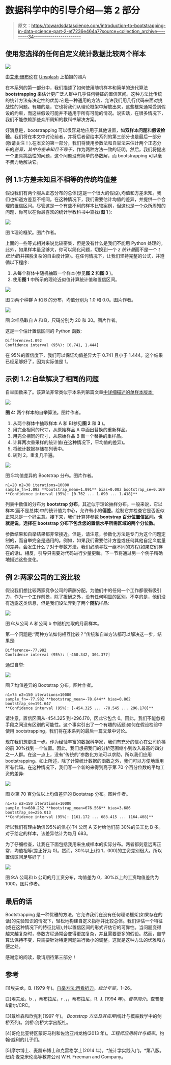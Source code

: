# 数据科学中的引导介绍—第 2 部分

> 原文：<https://towardsdatascience.com/introduction-to-bootstrapping-in-data-science-part-2-ef7236e464a7?source=collection_archive---------34----------------------->

## **使用您选择的任何自定义统计数据比较两个样本**

![](img/95b182c0272e63555b8f563ea6422e9b.png)

由[艾米·珊布伦](https://unsplash.com/@amyshamblen?utm_source=unsplash&utm_medium=referral&utm_content=creditCopyText)在 [Unsplash](https://unsplash.com/collections/34290889/many-of-the-same-thing?utm_source=unsplash&utm_medium=referral&utm_content=creditCopyText) 上拍摄的照片

在本系列的第一部分中，我们描述了如何使用随机样本和简单的迭代算法 **bootstrapping** 来估计更广泛人群中几乎任何特征的置信区间。这种方法比传统的统计方法有决定性的优势:它是一种通用的方法，允许我们用几行代码来面对挑战性的问题。有趣的是，它也将我们从理论框架中解放出来，这些框架通常受到假设的约束，而这些假设可能并不适用于所有可能的情况。说实话，在很多情况下，我们不能依赖那些众所周知的教科书解决方案。

</introduction-to-bootstrapping-in-data-science-part-1-6e3483636f67>  

好消息是，bootstrapping 可以很容易地应用于其他设置，如**双样本问题**和**假设检验**。我们将在本文中讨论前者，并将后者留给本系列的第三部分也是最后一部分(敬请关注！).在本文的第一部分，我们将使用参数法和自举法来估计两个正态分布的*差异，其中方差未知且不等于*，作为两种方法一致的证明。然后，我们将提出一个更具挑战性的问题，这个问题没有简单的参数解，而 bootstrapping 可以毫不费力地解决它。

## **例 1.1:方差未知且不相等的传统均值差**

假设我们有两个服从正态分布的总体(这是一个很大的假设),均值和方差未知。我们也知道方差互不相同。在这种情况下，我们需要估计均值的差异，并提供一个合理的置信区间。尽管这是一个有些不利的样本比较案例，但这也是一个众所周知的问题，你可以在你最喜欢的统计学教科书中查找(**图 1** ):

![](img/40d02d9774272266bb1585d008835fc1.png)

图 1:理论框架。图片作者。

上面的一些等式相对来说比较密集，但是没有什么是我们不能用 Python 处理的。此外，如果样本量足够大，你可以简化问题，切换到一个 *z 统计量*而不是一个 *t 统计量*(并摆脱复杂的自由度计算)。在任何情况下，让我们坚持完整的公式，并遵循以下程序:

1.  从每个群体中随机抽取一个样本(参见**图 2** 和**图 3** )。
2.  使用**图 1** 中所示的理论近似值计算统计值和置信区间。

![](img/01fe519a6ec34fe8c12db8e4f72529ac.png)

图 2:两个种群 A 和 B 的分布，均值分别为 1.0 和 0.0。图片作者。

![](img/1cb27ba4fc9de7bf2d23ad96ba140a32.png)

图 3:样品取自 A 和 B，尺码分别为 20 和 30。图片作者。

这是一个估计置信区间的 Python 函数:

```
Difference=1.092
Confidence interval (95%): [0.741, 1.444]
```

在 95%的置信度下，我们可以保证均值差异大于 0.741 且小于 1.444。这个结果已经足够好了，因为实际值是 1。

## **示例 1.2:自举解决了相同的问题**

自举函数来了。该算法非常类似于本系列第篇文章[中详细描述的单样本版本:](/introduction-to-bootstrapping-in-data-science-part-1-6e3483636f67)

![](img/6d2b1ddeac95c25f0862b2bdc68b4fee.png)

**图 4:** 两个样本的自举算法。图片作者。

1.  从两个群体中抽取样本 A 和 B(参见**图 2** 和 **3** )。
2.  用完全相同的尺寸，从原始样品 A 中画出替换的重新样品。
3.  用完全相同的尺寸，从原始样品 B 画一个替换的重样品。
4.  计算两次重采样的统计值(在这种情况下，平均值的差异)。
5.  将统计数据存储在列表中。
6.  转到 2。重复几千遍。

![](img/40c0e6695d40d762176fb38bbd34e15a.png)

图 5:均值差异的 Bootstrap 分布。图片作者。

```
n1=20 n2=30 iterations=10000
sample_fn=1.092 **bootstrap_mean=1.091** bias=0.002 bootstrap_se=0.169
**Confidence interval (95%): [0.762 ... 1.090 ... 1.418]**
```

列表中数值的分布为 **bootstrap 分布**，其近似于理论抽样分布。一般来说，它以样本(而不是总体)中的统计值为中心，允许有小的**偏差**。绘制它并检查它是否近似正常总是一个好主意。接下来，我们计算非参数 **bootstrap 百分位置信区间。也就是说，选择在 bootstrap 分布下包含您的置信水平所需区域的两个分位数。**

参数结果和自举结果都非常接近。但是，请注意，参数化方法是专门为这个问题定制的，而自举完全是通用的。例如，如果我们需要估计方差或任何其他自定义度量的差异，会发生什么？对于参数方法，我们必须寻找一组不同的方程(如果它们存在的话)。相反，引导只需要对代码进行少量更新。下一节将通过另一个例子精确地描述这些变化。

## **例 2:两家公司的工资比较**

假设我们想比较两家竞争公司的薪酬分配。为他们中的任何一个工作都很有吸引力，作为一个工作前景，除了报酬之外，没有任何明显的区别。不幸的是，他们没有透露这类信息，但是我们设法弄到了两个**随机**样品:

![](img/351cdccf81efd8f705fb7164122b511a.png)

图 6:从公司 A 和公司 b 中随机抽取的月薪样本。

第一个问题是:“两种方法如何相互比较？”传统和自举方法都可以解决这一步，结果是:

```
Difference=-77.982
Confidence interval (95%): [-460.342, 304.377]
```

通过自举:

![](img/7407695a71ecc3b795b5db616c9e85e1.png)

图 7:均值差异的 Bootstrap 分布。图片作者。

```
n1=75 n2=150 iterations=10000
sample_fn=-77.982 **bootstrap_mean=-78.844** bias=0.862 bootstrap_se=191.647
**Confidence interval (95%): [-454.325 ... -78.545 ... 296.170]**
```

请注意，置信区间从-454.325 到+296.170，因此它包含 0。因此，我们不能忽视手段之间没有区别的可能性。这个事实引出了一个有趣的话题:如何在假设检验中使用 bootstrapping，我们将在本系列的最后一篇文章中讨论。

现在我们想更进一步。作为经验丰富的数据科学家，我们有充分的信心在公司阶梯的前 30%找到一个位置。因此，我们想把我们的分析范围缩小到收入最高的四分之一人群。在这一点上，没有“传统的”参数化方法可以求助，所以我们应用 bootstrapping。如上所述，除了计算统计数据的函数之外，我们可以方便地重用所有代码。在这种情况下，我们写一个新的来得到高于第 70 个百分位数的平均工资的差异:

![](img/14c081ba4b1ae0cb03eab1389fff9e51.png)

图 8:第 70 百分位以上均值差异的 Bootstrap 分布。图片作者。

```
n1=75 n2=150 iterations=10000
sample_fn=680.252 **bootstrap_mean=676.566** bias=3.686 bootstrap_se=256.013
**Confidence interval (95%): [161.172 ... 683.415 ... 1164.408]**
```

所以我们有理由确信(95%的信心)T4 公司 A 支付给他们前 30%的员工比 B 多。对于给定的样本，该差异估计为每月 683。

为了仔细检查，让我在下面包括我用来生成样本的实际分布。两者都刻意远离正常，均值相等(差正好为 0)。然而，30%以上(约 1，000)的工资差别很大。所以置信区间足够好了！

![](img/952424ca598d48f1864f92a876012632.png)

图 9:A 公司和 b 公司的月工资分布，均值差为 0，30%以上的工资均值差约为 1000。图片作者。

## 最后的话

Bootstrapping 是一种优雅的方法，它允许我们在没有任何理论框架(如果存在的话)的先验知识的情况下，轻松地构建自定义指标并比较总体。我们评估一个特征(或在这种情况下的特征比较),并以置信区间的形式评估它的可靠性。当问题变得越来越复杂时，参数方程通常会变得更加复杂，并且需要更多的假设。然而，自举算法保持不变，只需要针对特定问题进行微小的调整。这就是这种方法的优雅和方便之处。

感谢您的阅读，敬请期待第三部分！

## 参考

[1]埃夫龙，B. (1979 年)。[自举方法:再看折刀](https://projecteuclid.org/journals/annals-of-statistics/volume-7/issue-1/Bootstrap-Methods-Another-Look-at-the-Jackknife/10.1214/aos/1176344552.full)。*统计年鉴*，1–26。

[2]埃夫龙，b .，蒂布拉尼，r .，，蒂布拉尼，R. J. (1994 年)。*自举简介*。查普曼&霍尔/CRC。

[3]戴维森和欣克利(1997 年)。 *Bootstrap 方法及其应用*(统计与概率数学中的剑桥系列)。剑桥:剑桥大学出版社。

[4]哥伦比亚特区蒙哥马利和佐治亚州龙格(2013 年)。*工程师应用统计与概率*。约翰·威利的儿子们。

[5]摩尔博士、麦凯布博士和克雷格学士(2014 年)。*统计学实践入门。*第八版。纽约:麦克米伦高等教育公司 W.H. Freeman and Company。